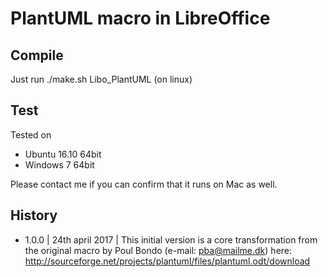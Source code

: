 # PlantUML macro in LibreOffice

## Compile

Just run ./make.sh Libo_PlantUML (on linux)

## Test

Tested on 

* Ubuntu 16.10 64bit
* Windows 7 64bit

Please contact me if you can confirm that it runs on Mac as well.

## History

* 1.0.0 | 24th april 2017 | This initial version is a core transformation from the original macro by Poul Bondo (e-mail: pba@mailme.dk) here: http://sourceforge.net/projects/plantuml/files/plantuml.odt/download
